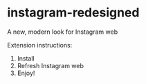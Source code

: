 # instagram-redesigned

A new, modern look for Instagram web

Extension instructions:

1. Install
2. Refresh Instagram web
3. Enjoy!
